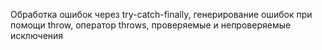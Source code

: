 Обработка ошибок через try-catch-finally, генерирование ошибок при помощи throw, оператор throws, проверяемые и непроверяемые исключения
